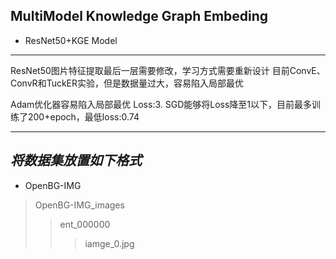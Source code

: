 ## MultiModel Knowledge Graph Embeding

* ResNet50+KGE Model

-----
ResNet50图片特征提取最后一层需要修改，学习方式需要重新设计
目前ConvE、ConvR和TuckER实验，但是数据量过大，容易陷入局部最优

Adam优化器容易陷入局部最优 Loss:3.
SGD能够将Loss降至1以下，目前最多训练了200+epoch，最低loss:0.74

------
_将数据集放置如下格式_
------
* OpenBG-IMG
> OpenBG-IMG_images
>> ent_000000
>>> iamge_0.jpg